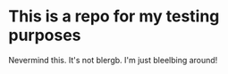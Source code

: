 # This is a repo for my testing purposes

Nevermind this. It's not blergb.
I'm just bleelbing around!

